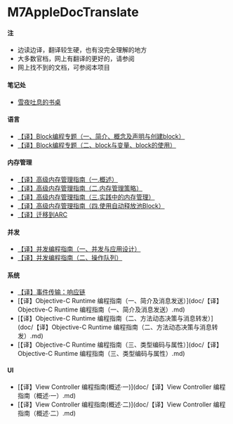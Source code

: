 # M7AppleDocTranslate

#### 注
- 边读边译，翻译较生硬，也有没完全理解的地方
- 大多数官档，网上有翻译的更好的，请参阅
- 网上找不到的文档，可参阅本项目

#### 笔记处
- [雪夜吐息的书桌](http://chenms.farbox.com/)



#### 语言
- [【译】Block编程专题（一、简介、概念及声明与创建block）](doc/【译】Block编程专题（一、简介、概念及声明与创建block）.md)
- [【译】Block编程专题（二、block与变量、block的使用）](doc/【译】Block编程专题（二、block与变量、block的使用）.md)

#### 内存管理
- [【译】高级内存管理指南（一.概述）](doc/【译】高级内存管理指南（一.概述）.md)
- [【译】高级内存管理指南（二.内存管理策略）](doc/【译】高级内存管理指南（二.内存管理策略）.md)
- [【译】高级内存管理指南（三.实践中的内存管理）](doc/【译】高级内存管理指南（三.实践中的内存管理）.md)
- [【译】高级内存管理指南（四.使用自动释放池Block）](doc/【译】高级内存管理指南（四.使用自动释放池Block）.md)
- [【译】迁移到ARC](doc/【译】迁移到ARC.md)


#### 并发
- [【译】并发编程指南（一、并发与应用设计）](doc/【译】并发编程指南（一、并发与应用设计）.md)
- [【译】并发编程指南（二、操作队列）](doc/【译】并发编程指南（二、操作队列）.md)

#### 系统
- [【译】事件传输：响应链](doc/【译】事件传输：响应链.md)
- [【译】Objective-C Runtime 编程指南（一、简介及消息发送）](doc/【译】Objective-C Runtime 编程指南（一、简介及消息发送）.md)
- [【译】Objective-C Runtime 编程指南（二、方法动态决策与消息转发）](doc/【译】Objective-C Runtime 编程指南（二、方法动态决策与消息转发）.md)
- [【译】Objective-C Runtime 编程指南（三、类型编码与属性）](doc/【译】Objective-C Runtime 编程指南（三、类型编码与属性）.md)


#### UI
- [【译】View Controller 编程指南(概述·一)](doc/【译】View Controller 编程指南（概述·一）.md)
- [【译】View Controller 编程指南(概述·二)](doc/【译】View Controller 编程指南（概述·二）.md)

